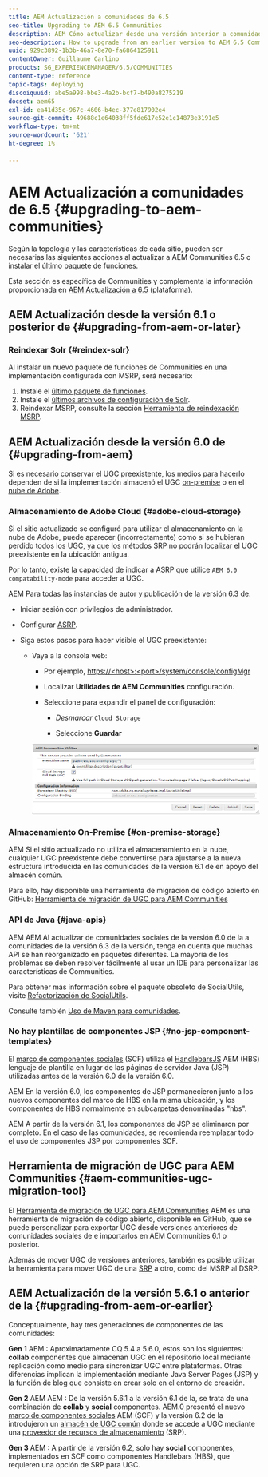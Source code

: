 ```yaml
---
title: AEM Actualización a comunidades de 6.5
seo-title: Upgrading to AEM 6.5 Communities
description: AEM Cómo actualizar desde una versión anterior a comunidades de la versión 6.5 de la
seo-description: How to upgrade from an earlier version to AEM 6.5 Communities
uuid: 929c3892-1b3b-46a7-8e70-fa6864125911
contentOwner: Guillaume Carlino
products: SG_EXPERIENCEMANAGER/6.5/COMMUNITIES
content-type: reference
topic-tags: deploying
discoiquuid: abe5a998-bbe3-4a2b-bcf7-b490a8275219
docset: aem65
exl-id: ea41d35c-967c-4606-b4ec-377e817902e4
source-git-commit: 49688c1e64038ff5fde617e52e1c14878e3191e5
workflow-type: tm+mt
source-wordcount: '621'
ht-degree: 1%

---
```


# AEM Actualización a comunidades de 6.5 {#upgrading-to-aem-communities}

Según la topología y las características de cada sitio, pueden ser necesarias las siguientes acciones al actualizar a AEM Communities 6.5 o instalar el último paquete de funciones.

Esta sección es específica de Communities y complementa la información proporcionada en [AEM Actualización a 6.5](/help/sites-deploying/upgrade.md) (plataforma).

## AEM Actualización desde la versión 6.1 o posterior de {#upgrading-from-aem-or-later}

### Reindexar Solr {#reindex-solr}

Al instalar un nuevo paquete de funciones de Communities en una implementación configurada con MSRP, será necesario:

1. Instale el [último paquete de funciones](/help/communities/deploy-communities.md#latestfeaturepack).
1. Instale el [últimos archivos de configuración de Solr](/help/communities/msrp.md#upgrading).
1. Reindexar MSRP, consulte la sección [Herramienta de reindexación MSRP](/help/communities/msrp.md#msrp-reindex-tool).

## AEM Actualización desde la versión 6.0 de {#upgrading-from-aem}

Si es necesario conservar el UGC preexistente, los medios para hacerlo dependen de si la implementación almacenó el UGC [on-premise](#on-premise-storage) o en el [nube de Adobe](#adobe-cloud-storage).

### Almacenamiento de Adobe Cloud {#adobe-cloud-storage}

Si el sitio actualizado se configuró para utilizar el almacenamiento en la nube de Adobe, puede aparecer (incorrectamente) como si se hubieran perdido todos los UGC, ya que los métodos SRP no podrán localizar el UGC preexistente en la ubicación antigua.

Por lo tanto, existe la capacidad de indicar a ASRP que utilice `AEM 6.0 compatability-mode` para acceder a UGC.

AEM Para todas las instancias de autor y publicación de la versión 6.3 de:

* Iniciar sesión con privilegios de administrador.
* Configurar [ASRP](/help/communities/asrp.md).
* Siga estos pasos para hacer visible el UGC preexistente:

   * Vaya a la consola web:

      * Por ejemplo, [https://&lt;host>:&lt;port>/system/console/configMgr](https://localhost:4502/system/console/configMgr)

      * Localizar **Utilidades de AEM Communities** configuración.
      * Seleccione para expandir el panel de configuración:

         * *Desmarcar* `Cloud Storage`

         * Seleccione **Guardar**

     ![utilidades](assets/utilities.png)

### Almacenamiento On-Premise {#on-premise-storage}

AEM Si el sitio actualizado no utiliza el almacenamiento en la nube, cualquier UGC preexistente debe convertirse para ajustarse a la nueva estructura introducida en las comunidades de la versión 6.1 de en apoyo del almacén común.

Para ello, hay disponible una herramienta de migración de código abierto en GitHub:
[Herramienta de migración de UGC para AEM Communities](https://github.com/Adobe-Marketing-Cloud/communities-ugc-migration)

### API de Java {#java-apis}

AEM AEM Al actualizar de comunidades sociales de la versión 6.0 de la a comunidades de la versión 6.3 de la versión, tenga en cuenta que muchas API se han reorganizado en paquetes diferentes. La mayoría de los problemas se deben resolver fácilmente al usar un IDE para personalizar las características de Communities.

Para obtener más información sobre el paquete obsoleto de SocialUtils, visite [Refactorización de SocialUtils](/help/communities/socialutils.md).

Consulte también [Uso de Maven para comunidades](/help/communities/maven.md).

### No hay plantillas de componentes JSP {#no-jsp-component-templates}

El [marco de componentes sociales](/help/communities/scf.md) (SCF) utiliza el [HandlebarsJS](https://handlebarsjs.com/) AEM (HBS) lenguaje de plantilla en lugar de las páginas de servidor Java (JSP) utilizadas antes de la versión 6.0 de la versión 6.0.

AEM En la versión 6.0, los componentes de JSP permanecieron junto a los nuevos componentes del marco de HBS en la misma ubicación, y los componentes de HBS normalmente en subcarpetas denominadas &quot;hbs&quot;.

AEM A partir de la versión 6.1, los componentes de JSP se eliminaron por completo. En el caso de las comunidades, se recomienda reemplazar todo el uso de componentes JSP por componentes SCF.

## Herramienta de migración de UGC para AEM Communities {#aem-communities-ugc-migration-tool}

El [Herramienta de migración de UGC para AEM Communities](https://github.com/Adobe-Marketing-Cloud/communities-ugc-migration) AEM es una herramienta de migración de código abierto, disponible en GitHub, que se puede personalizar para exportar UGC desde versiones anteriores de comunidades sociales de e importarlos en AEM Communities 6.1 o posterior.

Además de mover UGC de versiones anteriores, también es posible utilizar la herramienta para mover UGC de una [SRP](/help/communities/working-with-srp.md) a otro, como del MSRP al DSRP.

## AEM Actualización de la versión 5.6.1 o anterior de la {#upgrading-from-aem-or-earlier}

Conceptualmente, hay tres generaciones de componentes de las comunidades:

**Gen 1** AEM : Aproximadamente CQ 5.4 a 5.6.0, estos son los siguientes: **collab** componentes que almacenan UGC en el repositorio local mediante replicación como medio para sincronizar UGC entre plataformas. Otras diferencias implican la implementación mediante Java Server Pages (JSP) y la función de blog que consiste en crear solo en el entorno de creación.

**Gen 2** AEM AEM : De la versión 5.6.1 a la versión 6.1 de la, se trata de una combinación de **collab** y **social** componentes. AEM.0 presentó el nuevo [marco de componentes sociales](/help/communities/scf.md) AEM (SCF) y la versión 6.2 de la introdujeron un [almacén de UGC común](/help/communities/working-with-srp.md) donde se accede a UGC mediante una [proveedor de recursos de almacenamiento](/help/communities/srp.md) (SRP).

**Gen 3** AEM : A partir de la versión 6.2, solo hay **social** componentes, implementados en SCF como componentes Handlebars (HBS), que requieren una opción de SRP para UGC.
